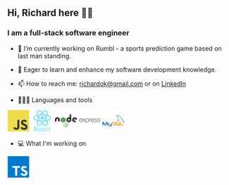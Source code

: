## Hi, Richard here 👋🏾

### I am a full-stack software engineer

- 🔭 I’m currently working on Rumbl - a sports prediction game based on last man standing.
- 🌱 Eager to learn and enhance my software development knowledge.
- 📫 How to reach me: richardok@gmail.com or on [LinkedIn](https://www.linkedin.com/in/richard-konadu/)

- 👨🏽‍🔧 Languages and tools
<p>
<img src="https://raw.githubusercontent.com/devicons/devicon/master/icons/javascript/javascript-original.svg" alt="javascript" width="50" height="50"/> 
<img src="https://raw.githubusercontent.com/devicons/devicon/master/icons/react/react-original-wordmark.svg" alt="react" width="50" height="50"/> 
<img src="https://raw.githubusercontent.com/devicons/devicon/master/icons/nodejs/nodejs-original-wordmark.svg" alt="nodejs" width="50" height="50"/> 
<img src="https://raw.githubusercontent.com/devicons/devicon/master/icons/express/express-original-wordmark.svg" alt="express" width="50" height="50"/> 
<img src="https://raw.githubusercontent.com/devicons/devicon/master/icons/mysql/mysql-original-wordmark.svg" alt="mysql" width="50" height="50"/>
</p>

- 💻 What I'm working on 

<img src="https://raw.githubusercontent.com/devicons/devicon/master/icons/typescript/typescript-original.svg" alt="typescript" width="50" height="50"/>
